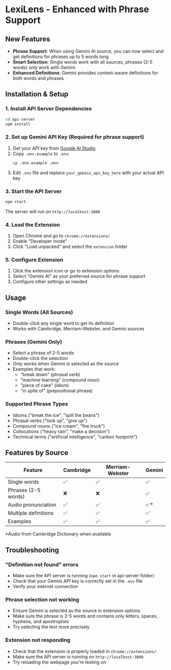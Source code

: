# LexiLens - Enhanced with Phrase Support

## New Features
- **Phrase Support**: When using Gemini AI source, you can now select and get definitions for phrases up to 5 words long
- **Smart Selection**: Single words work with all sources, phrases (2-5 words) only work with Gemini
- **Enhanced Definitions**: Gemini provides context-aware definitions for both words and phrases

## Installation & Setup

### 1. Install API Server Dependencies
```bash
cd api-server
npm install
```

### 2. Set up Gemini API Key (Required for phrase support)
1. Get your API key from [Google AI Studio](https://aistudio.google.com/app/apikey)
2. Copy `.env.example` to `.env`:
   ```bash
   cp .env.example .env
   ```
3. Edit `.env` file and replace `your_gemini_api_key_here` with your actual API key

### 3. Start the API Server
```bash
npm start
```
The server will run on `http://localhost:3000`

### 4. Load the Extension
1. Open Chrome and go to `chrome://extensions/`
2. Enable "Developer mode"
3. Click "Load unpacked" and select the `extension` folder

### 5. Configure Extension
1. Click the extension icon or go to extension options
2. Select "Gemini AI" as your preferred source for phrase support
3. Configure other settings as needed

## Usage

### Single Words (All Sources)
- Double-click any single word to get its definition
- Works with Cambridge, Merriam-Webster, and Gemini sources

### Phrases (Gemini Only)
- Select a phrase of 2-5 words
- Double-click the selection
- Only works when Gemini is selected as the source
- Examples that work:
  - "break down" (phrasal verb)
  - "machine learning" (compound noun)
  - "piece of cake" (idiom)
  - "in spite of" (prepositional phrase)

### Supported Phrase Types
- Idioms ("break the ice", "spill the beans")
- Phrasal verbs ("look up", "give up")
- Compound nouns ("ice cream", "fire truck")
- Collocations ("heavy rain", "make a decision")
- Technical terms ("artificial intelligence", "carbon footprint")

## Features by Source

| Feature | Cambridge | Merriam-Webster | Gemini |
|---------|-----------|-----------------|--------|
| Single words | ✅ | ✅ | ✅ |
| Phrases (2-5 words) | ❌ | ❌ | ✅ |
| Audio pronunciation | ✅ | ✅ | ✅* |
| Multiple definitions | ✅ | ✅ | ✅ |
| Examples | ✅ | ✅ | ✅ |

*Audio from Cambridge Dictionary when available

## Troubleshooting

### "Definition not found" errors
- Make sure the API server is running (`npm start` in api-server folder)
- Check that your Gemini API key is correctly set in the `.env` file
- Verify your internet connection

### Phrase selection not working
- Ensure Gemini is selected as the source in extension options
- Make sure the phrase is 2-5 words and contains only letters, spaces, hyphens, and apostrophes
- Try selecting the text more precisely

### Extension not responding
- Check that the extension is properly loaded in `chrome://extensions/`
- Make sure the API server is running on `http://localhost:3000`
- Try reloading the webpage you're testing on
